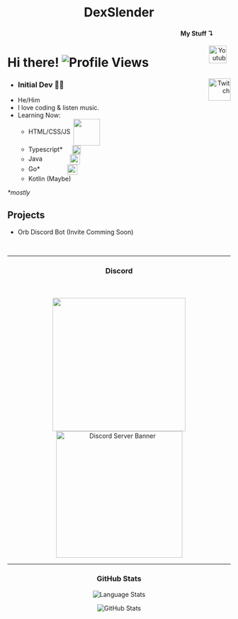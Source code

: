 <h1 align="center">DexSlender</h1>

<h4 align="right">My Stuff ↴ㅤㅤㅤ</h4>
<a align="right" href="https://www.youtube.com/channel/UCexHpXWRC_Y2w2T_fYfcp7w" target="blank">
	<img src="https://i2.wp.com/logos.edu.mx/wp-content/uploads/2021/01/YouTube-LOGO.png" align="right" height="40px" alt="Youtube" hspace=9>
</a>

# Hi there! ![Profile Views](https://komarev.com/ghpvc/?username=DexSlender&color=6002ee&style=flat)

<a align="right" href="https://www.twitch.tv/dexslender" target="blank">
	<img src="https://logos-marcas.com/wp-content/uploads/2020/11/Twitch-Emblema.png" align="right" height="50px" alt="Twitch">
</a>

- <h3>Initial Dev 👨‍💻</h3> 
- He/Him
- I love coding & listen music.
- Learning Now: 
	- HTML/CSS/JS <img src="https://www.freepnglogos.com/uploads/html5-logo-png/html5-logo-devextreme-multi-purpose-controls-html-javascript-3.png" width="60px" align="center" hspace=3/> 
	- Typescript* <a href="https://www.typescriptlang.org/" target="blank"><img src="https://upload.wikimedia.org/wikipedia/commons/thumb/4/4c/Typescript_logo_2020.svg/640px-Typescript_logo_2020.svg.png" width="20px" align="center" hspace=17/></a>
	- Java <a href="https://www.java.com/" target="blank"><img src="https://cdn-icons-png.flaticon.com/512/226/226777.png" width="23px" align="center" hspace=58/></a>
	- Go*  <a href="https://go.dev/" target="blank"><img src="https://upload.wikimedia.org/wikipedia/commons/thumb/0/05/Go_Logo_Blue.svg/1200px-Go_Logo_Blue.svg.png" width="23px" align="center" hspace=58/></a>
	- Kotlin (Maybe)

<i>*mostly</i>



<h2>Projects</h2>

- Orb Discord Bot (Invite Comming Soon)

</br>

___

<div align="center">
	<h3>Discord</h3>
	</br></br>
	<a href="https://discord.com/users/828393508296458284" target="blank">
		<img src="https://lanyard.cnrad.dev/api/828393508296458284?idleMessage=Sleeping%20or%20listening%20some%20music....&hideDiscrim=true" width=300 >
	</a><a href="https://discord.gg/eTa6dTpf89" target="blank">
		<img src="https://discordapp.com/api/guilds/896047288969986160/widget.png?style=banner1" alt="Discord Server Banner" width=285/>
	</a>
	

___
<h3>GitHub Stats</h3>

![Language Stats](https://github-readme-stats.vercel.app/api/top-langs?username=DexSlender&theme=midnight-purple&border_color=000000&show_icons=true&locale=en&layout=compact)

![GitHub Stats](https://github-readme-stats.vercel.app/api?username=dexslender&theme=midnight-purple&border_color=000000)
</div>









